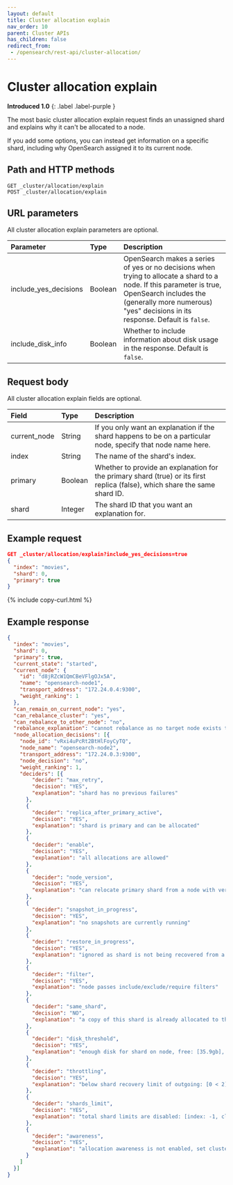 ```yaml
---
layout: default
title: Cluster allocation explain
nav_order: 10
parent: Cluster APIs
has_children: false
redirect_from:
 - /opensearch/rest-api/cluster-allocation/
---
```


# Cluster allocation explain
**Introduced 1.0**
{: .label .label-purple }

The most basic cluster allocation explain request finds an unassigned shard and explains why it can't be allocated to a node.

If you add some options, you can instead get information on a specific shard, including why OpenSearch assigned it to its current node.



## Path and HTTP methods

```
GET _cluster/allocation/explain
POST _cluster/allocation/explain
```


## URL parameters

All cluster allocation explain parameters are optional.

Parameter | Type | Description
:--- | :--- | :---
include_yes_decisions | Boolean | OpenSearch makes a series of yes or no decisions when trying to allocate a shard to a node. If this parameter is true, OpenSearch includes the (generally more numerous) "yes" decisions in its response. Default is `false`.
include_disk_info | Boolean | Whether to include information about disk usage in the response. Default is `false`.


## Request body

All cluster allocation explain fields are optional.

Field | Type | Description
:--- | :--- | :---
current_node | String | If you only want an explanation if the shard happens to be on a particular node, specify that node name here.
index | String | The name of the shard's index.
primary | Boolean | Whether to provide an explanation for the primary shard (true) or its first replica (false), which share the same shard ID.
shard | Integer | The shard ID that you want an explanation for.

## Example request

```json
GET _cluster/allocation/explain?include_yes_decisions=true
{
  "index": "movies",
  "shard": 0,
  "primary": true
}
```
{% include copy-curl.html %}


## Example response

```json
{
  "index": "movies",
  "shard": 0,
  "primary": true,
  "current_state": "started",
  "current_node": {
    "id": "d8jRZcW1QmCBeVFlgOJx5A",
    "name": "opensearch-node1",
    "transport_address": "172.24.0.4:9300",
    "weight_ranking": 1
  },
  "can_remain_on_current_node": "yes",
  "can_rebalance_cluster": "yes",
  "can_rebalance_to_other_node": "no",
  "rebalance_explanation": "cannot rebalance as no target node exists that can both allocate this shard and improve the cluster balance",
  "node_allocation_decisions": [{
    "node_id": "vRxi4uPcRt2BtHlFoyCyTQ",
    "node_name": "opensearch-node2",
    "transport_address": "172.24.0.3:9300",
    "node_decision": "no",
    "weight_ranking": 1,
    "deciders": [{
        "decider": "max_retry",
        "decision": "YES",
        "explanation": "shard has no previous failures"
      },
      {
        "decider": "replica_after_primary_active",
        "decision": "YES",
        "explanation": "shard is primary and can be allocated"
      },
      {
        "decider": "enable",
        "decision": "YES",
        "explanation": "all allocations are allowed"
      },
      {
        "decider": "node_version",
        "decision": "YES",
        "explanation": "can relocate primary shard from a node with version [1.0.0] to a node with equal-or-newer version [1.0.0]"
      },
      {
        "decider": "snapshot_in_progress",
        "decision": "YES",
        "explanation": "no snapshots are currently running"
      },
      {
        "decider": "restore_in_progress",
        "decision": "YES",
        "explanation": "ignored as shard is not being recovered from a snapshot"
      },
      {
        "decider": "filter",
        "decision": "YES",
        "explanation": "node passes include/exclude/require filters"
      },
      {
        "decider": "same_shard",
        "decision": "NO",
        "explanation": "a copy of this shard is already allocated to this node [[movies][0], node[vRxi4uPcRt2BtHlFoyCyTQ], [R], s[STARTED], a[id=x8w7QxWdQQa188HKGn0iMQ]]"
      },
      {
        "decider": "disk_threshold",
        "decision": "YES",
        "explanation": "enough disk for shard on node, free: [35.9gb], shard size: [15.1kb], free after allocating shard: [35.9gb]"
      },
      {
        "decider": "throttling",
        "decision": "YES",
        "explanation": "below shard recovery limit of outgoing: [0 < 2] incoming: [0 < 2]"
      },
      {
        "decider": "shards_limit",
        "decision": "YES",
        "explanation": "total shard limits are disabled: [index: -1, cluster: -1] <= 0"
      },
      {
        "decider": "awareness",
        "decision": "YES",
        "explanation": "allocation awareness is not enabled, set cluster setting [cluster.routing.allocation.awareness.attributes] to enable it"
      }
    ]
  }]
}
```
